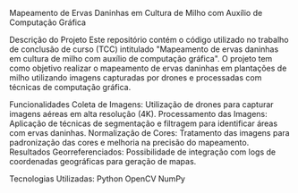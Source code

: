 Mapeamento de Ervas Daninhas em Cultura de Milho com Auxílio de Computação Gráfica

Descrição do Projeto
Este repositório contém o código utilizado no trabalho de conclusão de curso (TCC) intitulado "Mapeamento de ervas daninhas em cultura de milho com auxílio de computação gráfica". O projeto tem como objetivo realizar o mapeamento de ervas daninhas em plantações de milho utilizando imagens capturadas por drones e processadas com técnicas de computação gráfica.

Funcionalidades
Coleta de Imagens: Utilização de drones para capturar imagens aéreas em alta resolução (4K).
Processamento das Imagens: Aplicação de técnicas de segmentação e filtragem para identificar áreas com ervas daninhas.
Normalização de Cores: Tratamento das imagens para padronização das cores e melhoria na precisão do mapeamento.
Resultados Georreferenciados: Possibilidade de integração com logs de coordenadas geográficas para geração de mapas.

Tecnologias Utilizadas:
Python
OpenCV
NumPy
